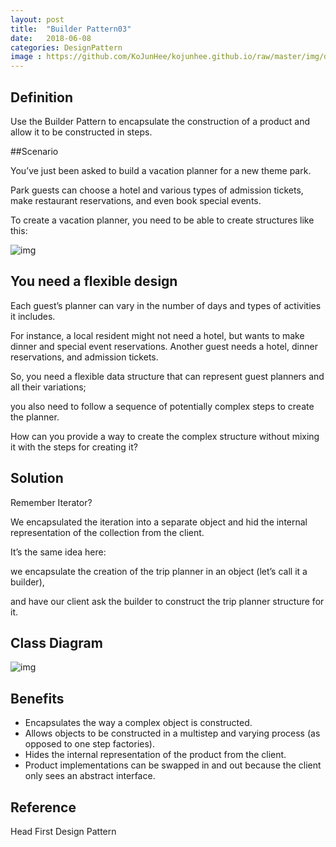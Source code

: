 ```yaml
---
layout: post
title:  "Builder Pattern03"
date:   2018-06-08
categories: DesignPattern
image : https://github.com/KoJunHee/kojunhee.github.io/raw/master/img/dpci.png
---
```


## Definition 

Use the Builder Pattern to encapsulate the construction of a product and allow it to be constructed in steps. 

##Scenario

You’ve just been asked to build a vacation planner for a new theme  park. 

Park guests can choose a hotel and various types of admission tickets, make restaurant reservations, and even book special events. 

To create a vacation planner, you need to be able to create structures like this: 

![img](https://github.com/KoJunHee/kojunhee.github.io/raw/master/img/newBuilder01.png) 

## You need a flexible design 

Each guest’s planner can vary in the number of days and types of activities it includes. 

For instance, a local resident might not need a hotel, but wants to make dinner and special event reservations. Another guest needs a hotel, dinner reservations, and admission tickets. 

So, you need a flexible data structure that can represent guest planners and all their variations; 

you also need to follow a sequence of potentially complex steps to create the planner. 

How can you provide a way to create the complex structure without mixing it with the steps for creating it? 

## Solution

Remember Iterator? 

We encapsulated the iteration into a separate object and hid the internal representation of the collection from the client. 

It’s the same idea here: 

we encapsulate the creation of the trip planner in an object (let’s call it a builder), 

and have our client ask the builder to construct the trip planner structure for it. 

## Class Diagram

![img](https://github.com/KoJunHee/kojunhee.github.io/raw/master/img/newBuilder02.png) 

## Benefits

- Encapsulates the way a complex object is constructed. 
- Allows objects to be constructed in a multistep and varying process (as opposed to one step factories). 
- Hides the internal representation of the product from the client. 
- Product implementations can be swapped in and out because the client only sees an abstract interface. 

## Reference

Head First Design Pattern